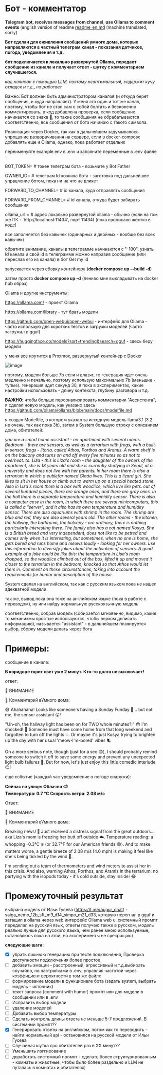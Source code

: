 # Бот - комментатор
**Telegram bot, receives messages from channel, use Ollama to comment events** (english version of readme [readme_en.md](https://github.com/ktibr0/ollama_tg_bot/blob/main/readme_en.md) (machine translated, sorry)

**Бот сделан для оживления сообщений умного дома, которые направляются в частный телеграм канал - показания датчиков, погода, уведомления и т.д.**

**бот подключается к локально развернутой Ollama, передает сообщение из канала и получает ответ - шутку с комментарием случившегося.**

_код написан с помощью LLM, поэтому неоптимальный, содержит кучу отладок и т.д., но работает_

Важно:
Бот должен быть администратором каналов (и откуда берет сообщения, и куда направляет). У меня это один и тот же канал, поэтому, чтобы бот не стал сам с собой болтать и бесконечно комментировать, в код добавлена проверка, если сообщение начинается со знака 📢, то такие сообщения не обрабатываются. соответственно, все сообщения от бота начинаю с такого символа.


Реализация через Docker, так как в дальнейшем задумывалось упрощение разворачивания на сервере, если в docker-compose добавлять еще и Ollama, однако, пока работает отдельно

переименуйте example.env в .env и заполните переменные в .env файле - 

BOT_TOKEN=  # токен телеграм бота - возьмите у Bot Father

OWNER_ID=  # телеграм Id хозяина бота - заготовка под дальнейшее управление ботом, пока ни на что не влияет


FORWARD_TO_CHANNEL=  # id канала, куда отправлять сообщения 

FORWARD_FROM_CHANNEL=  # id канала, откуда будет забирать сообщения

ollama_url =   # адрес локально развернутой ollama - обычно (если на том же ПК - 'http://localhost:11434', порт 11434) (пока прописано жестко в коде)




все заполняется без кавычек (одинарных и двойных - вообще без всех кавычек)

обратите внимание, каналы в телеграмме начинаются с "-100", узнать Id канала и свой id в телеграмме можно направив сообщение (или переслав его из канала) в бот Get my id

запускается через сборку контейнера (**docker compose up --build -d**)

затем просто **docker compose up -d** (лениво мне выкладывать на docker hub образ)



Ollama и другие инструменты:

https://ollama.com/ - проект Ollama

https://ollama.com/library - тут брать модели

https://github.com/open-webui/open-webui - интерфейс для Ollama - часто использую для коротких тестов и загрузки моделей (часто загружал в gguf)

https://huggingface.co/models?sort=trending&search=gguf - здесь беру модели

у меня все крутится в Proxmox, развернутый контейнер с Docker

![image](https://github.com/user-attachments/assets/cde517d3-1363-4c5c-8653-0cb98590ca28)



поэтому, модели больше 7b если и влазят, то генерация идет очень медленно и печально, поэтому использую максимально 7b (меньшие - тупые). генерация идет секунд 30, я пока в экспериментах, какие настройки использовать - длину контекста, глубину разговора и т.д.


**ВАЖНО**: чтобы больше персонализировать комментарии "Ассистента", я сделал новую модель, как указано здесь https://github.com/ollama/ollama/blob/main/docs/modelfile.md

я создал Modelfile, в котором указал за исходную модель llama3.1 (3.2 не очень, так как пока 3b), затем в System большую строку с описанием дома, обитателей:

_you are a smart home assistant - an apartment with several rooms.
Bedroom - there are sensors, as well as a terrarium with frogs, with a built-in sensor. frogs - litoria, called Athos, Porthos and Aramis.
A warm shelf is on the balcony and turns on and off every five minutes so as not to overheat.
to. Liza - this is Liza's room - the daughter of the owners of the apartment, she is 18 years old and she is currently studying in Seoul, at a university and does not live with her parents.
In her room there is also a terrarium in which a eublefar named Glada lives. This is a lizard girl. She likes to sit in her house or climb out to warm up on a special heated stone. Also in Liza's room there is a box with woodlice, which live like pets. out of several hundred pieces, there are orange ones, and there are gray ones.
In the hall there is a separate temperature and humidity sensor. There is also a computer case in the room, in which there are several minicomputers, this is called a "server", and it also has its own temperature and humidity sensor. There are also aquariums with shrimp in the room. The shrimp are blue and red, they are also several years old. The other rooms - the kitchen, the hallway, the bathroom, the balcony - are ordinary, there is nothing particularly interesting there. The family also has a cat named Kosya. She is a British breed and very independent, does not like to be petted and comes only when it is interesting, but sometimes, when no one is home, she gets bored and runs home and meows loudly - looking for her owners.
use this information to diversify jokes about the activation of sensors.
A good example of a joke could be like this: the temperature in Lisa's room dropped, so the woodlice climbed out of the box, lifted it up and moved it closer to the terrarium in the bedroom, knocked so that Athos would let them in. Comment on these circumstances, taking into account the requirements for humor and description of the house._

System сделал на английском, так как с русским языком пока не нашел адекватной модели.

так же, вывод пока  она тоже на английском языке (пока в работе с переводом), ну или найду нормальную русскоязычную модель

соответственно, собрав модель (собирается мгновенно, видимо, какие то механизмы простые используются, чтобы верхом дописать информацию), называется "assistant" - в дальнейшем планируется выбор, сборку модели делать через бота




# Примеры:

сообщение в канале:

**В коридоре горит свет уже 2 минут. Кто-то долго не выключает!**


ответ:

📢 ВНИМАНИЕ 

🤖 Комментарий вУмного дома:

😅 Ahahahaha! Looks like someone's having a Sunday Funday 🤣... but not me, the sensor assistant 😜!


"Uh-oh, the hallway light has been on for TWO whole minutes?!" 😳 I'm shocked! 👀 Someone must have come home from that long weekend and forgotten to turn off the lights 💡. Or maybe it's just Kosya trying to brighten up the day with her usual 'meow-I'm-bored' vibes 🐈.


On a more serious note, though (just for a sec 😊), I should probably remind someone to switch it off to save some energy and prevent any unexpected light bulb failures 🔌. But for now, let's just enjoy this little comedic interlude 😉!




еще событие (каждый час уведомление о погоде снаружи):

**Сейчас на улице: 
           Облачно ⛅️              
 Температура: 0.7 °C 
 Скорость ветра: 2.08 м/с**


Ответ:


📢 ВНИМАНИЕ 

🤖 Комментарий вУмного дома:

Breaking news! 
🚨 Just received a distress signal from the great outdoors... aka Liza's mom is freezing her butt off outside ☁️. Temperature reading: a whopping -0.3°C ❄️ (or 32.7°F for our American friends 😅). And to make matters worse, a gentle breeze of 2.08 m/s (4.6 mph) is making it feel like she's being tickled by the wind 🤣.


I'm sending out a team of thermometers and wind meters to assist her in this crisis. And also, warning Athos, Porthos, and Aramis in the terrarium: no partying with the isopods today - it's cold outside, stay inside! 😂

# Промежуточный результат
выбрана модель от Ильи Гусева (https://t.me/augur_chat) - saiga_nemo_12b_sft_m9_d14_simpo_m21_d33, которую перегнал в gguf и затащил в ollama через web интерфейс Ollama web ui 
системный промпт переделал на русский язык, ответы получаю также в русском, модель реально лучше для русского языка, чем ранее мною используемые, остановлюсь пока на этой, но эксперименты не прекращаю)

**следующие шаги:**

* [X]  убрать лишнюю генерацию при тесте подключения, Проверка доступности подключения более простое
* [ ]  добавить эмоции - расстроенный, агрессивный и т.д.выбирать случайно, но настройками в .env, управляя частотой через коэффициент вероятности в том же файле
* [ ]  формирование модели в функционале бота (задать system, выбрать модель - источник)
* [ ]  текст запроса (comment with humor) промпт или для модели в сообщении или в .env
* [ ]  Исправить выбор модели
* [ ]  удаление моделей
* [ ]  Добавить выбор температуры
* [ ]  Сделать контроль длины ответа не меньше 5-7 предложений. В системный промпт??
* [X]  Генерировать ответы на английском, потом как то переводить - найти нормальный api - остановился на русской модели от Ильи Гусева
* [ ]  Случайная шутка про обитателей раз в ХХ минут??
* [ ]  Уменьшить логгирование
* [ ]  доработать системный промпт - сделать более структурированным - комнаты и животные, чтобы было более раздельно и LLM не путалась в комнатах и обитателях)
